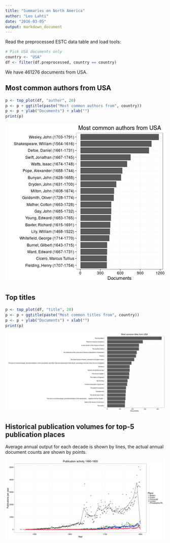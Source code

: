 ```yaml
---
title: "Summaries on North America"
author: "Leo Lahti"
date: "2016-03-05"
output: markdown_document
---
```


Read the preprocessed ESTC data table and load tools:




```r
# Pick USA documents only
country <- "USA"
df <- filter(df.preprocessed, country == country)
```

We have 461276 documents from USA.


## Most common authors from USA


```r
p <- top_plot(df, "author", 20)
p <- p + ggtitle(paste("Most common authors from", country))
p <- p + ylab("Documents") + xlab("")
print(p)
```

![plot of chunk NAtopauth](figure/NAtopauth-1.png)


## Top titles 


```r
p <- top_plot(df, "title", 20)
p <- p + ggtitle(paste("Most common titles from", country))
p <- p + ylab("Documents") + xlab("")
print(p)
```

![plot of chunk NAtoptitles](figure/NAtoptitles-1.png)



## Historical publication volumes for top-5 publication places

Average annual output for each decade is shown by lines, the actual annual document counts are shown by points. 

![plot of chunk NApubvols](figure/NApubvols-1.png)
